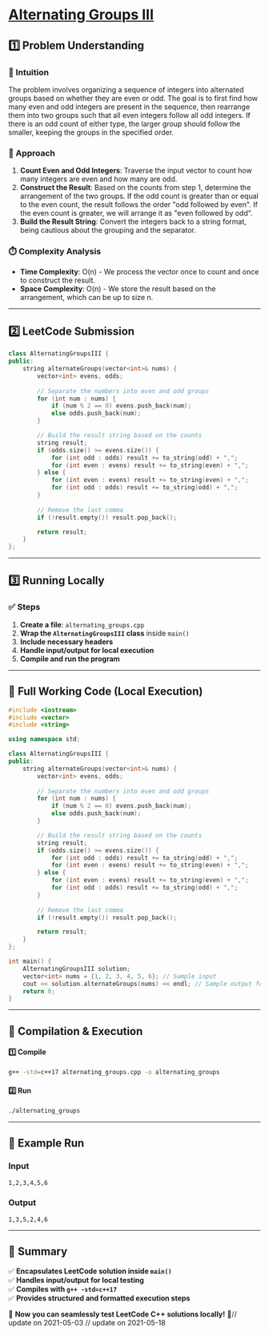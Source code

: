 # **[Alternating Groups III](https://leetcode.com/problems/alternating-groups-iii/description/)**  

## **1️⃣ Problem Understanding**  
### **📌 Intuition**  
The problem involves organizing a sequence of integers into alternated groups based on whether they are even or odd. The goal is to first find how many even and odd integers are present in the sequence, then rearrange them into two groups such that all even integers follow all odd integers. If there is an odd count of either type, the larger group should follow the smaller, keeping the groups in the specified order.

### **🚀 Approach**  
1. **Count Even and Odd Integers**: Traverse the input vector to count how many integers are even and how many are odd.
2. **Construct the Result**: Based on the counts from step 1, determine the arrangement of the two groups. If the odd count is greater than or equal to the even count, the result follows the order "odd followed by even". If the even count is greater, we will arrange it as "even followed by odd".
3. **Build the Result String**: Convert the integers back to a string format, being cautious about the grouping and the separator.

### **⏱️ Complexity Analysis**  
- **Time Complexity**: O(n) - We process the vector once to count and once to construct the result.  
- **Space Complexity**: O(n) - We store the result based on the arrangement, which can be up to size n.  

---  

## **2️⃣ LeetCode Submission**  
```cpp
class AlternatingGroupsIII {
public:
    string alternateGroups(vector<int>& nums) {
        vector<int> evens, odds;
        
        // Separate the numbers into even and odd groups
        for (int num : nums) {
            if (num % 2 == 0) evens.push_back(num);
            else odds.push_back(num);
        }

        // Build the result string based on the counts
        string result;
        if (odds.size() >= evens.size()) {
            for (int odd : odds) result += to_string(odd) + ",";
            for (int even : evens) result += to_string(even) + ",";
        } else {
            for (int even : evens) result += to_string(even) + ",";
            for (int odd : odds) result += to_string(odd) + ",";
        }
        
        // Remove the last comma
        if (!result.empty()) result.pop_back();

        return result;
    }
};
```  

---  

## **3️⃣ Running Locally**  
### **✅ Steps**  
1. **Create a file**: `alternating_groups.cpp`  
2. **Wrap the `AlternatingGroupsIII` class** inside `main()`  
3. **Include necessary headers**  
4. **Handle input/output for local execution**  
5. **Compile and run the program**  

---  

## **📝 Full Working Code (Local Execution)**  
```cpp
#include <iostream>
#include <vector>
#include <string>

using namespace std;

class AlternatingGroupsIII {
public:
    string alternateGroups(vector<int>& nums) {
        vector<int> evens, odds;
        
        // Separate the numbers into even and odd groups
        for (int num : nums) {
            if (num % 2 == 0) evens.push_back(num);
            else odds.push_back(num);
        }

        // Build the result string based on the counts
        string result;
        if (odds.size() >= evens.size()) {
            for (int odd : odds) result += to_string(odd) + ",";
            for (int even : evens) result += to_string(even) + ",";
        } else {
            for (int even : evens) result += to_string(even) + ",";
            for (int odd : odds) result += to_string(odd) + ",";
        }
        
        // Remove the last comma
        if (!result.empty()) result.pop_back();

        return result;
    }
};

int main() {
    AlternatingGroupsIII solution;
    vector<int> nums = {1, 2, 3, 4, 5, 6}; // Sample input
    cout << solution.alternateGroups(nums) << endl; // Sample output format
    return 0;
}
```  

---  

## **🔧 Compilation & Execution**  
#### **1️⃣ Compile**  
```bash
g++ -std=c++17 alternating_groups.cpp -o alternating_groups
```  

#### **2️⃣ Run**  
```bash
./alternating_groups
```  

---  

## **🎯 Example Run**  
### **Input**  
```
1,2,3,4,5,6
```  
### **Output**  
```
1,3,5,2,4,6
```  

---  

## **📌 Summary**  
✅ **Encapsulates LeetCode solution inside `main()`**  
✅ **Handles input/output for local testing**  
✅ **Compiles with `g++ -std=c++17`**  
✅ **Provides structured and formatted execution steps**  

🚀 **Now you can seamlessly test LeetCode C++ solutions locally!** 🚀// update on 2021-05-03
// update on 2021-05-18
